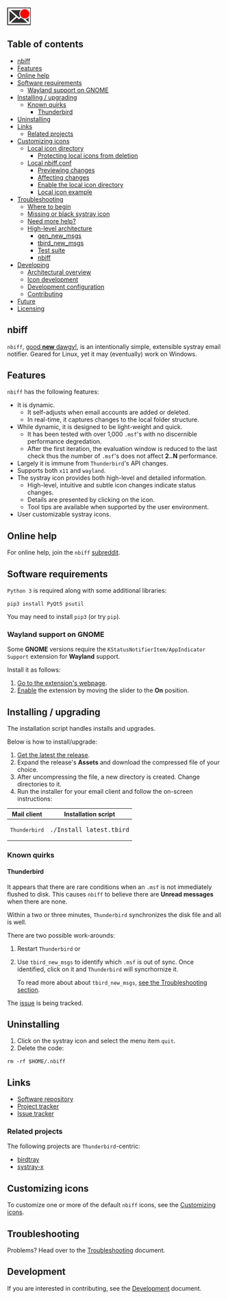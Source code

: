 ![nbiff logo](doc/logo.png) 

## Table of contents

- [nbiff](#nbiff)
- [Features](#features)
- [Online help](#online-help)
- [Software requirements](#software-requirements)
  - [Wayland support on GNOME](#wayland-support-on-gnome)
- [Installing / upgrading](#installing--upgrading)
  - [Known quirks](#known-quirks)
    - [Thunderbird](#thunderbird)
- [Uninstalling](#uninstalling)
- [Links](#links)
  - [Related projects](#related-projects)
- [Customizing icons](#customizing-icons)
  - [Local icon directory](#local-icon-directory)
    - [Protecting local icons from deletion](#protecting-local-icons-from-deletion)
  - [Local nbiff.conf](#local-nbiffconf)
    - [Previewing changes](#previewing-changes)
    - [Affecting changes](#affecting-changes)
    - [Enable the local icon directory](#enable-the-local-icon-directory)
    - [Local icon example](#local-icon-example)
- [Troubleshooting](#troubleshooting)
  - [Where to begin](#where-to-begin)
  - [Missing or black systray icon](#missing-or-black-systray-icon)
  - [Need more help?](#need-more-help)
  - [High-level architecture](#high-level-architecture)
    - [gen_new_msgs](#gen_new_msgs)
    - [tbird_new_msgs](#tbird_new_msgs)
    - [Test suite](#test-suite)
    - [nbiff](#nbiff)
- [Developing](#developing)
  - [Architectural overview](#architectural-overview)
  - [Icon development](#icon-development)
  - [Development configuration](#development-configuration)
  - [Contributing](#contributing)
- [Future](#future)
- [Licensing](#licensing)

## nbiff

`nbiff`, [good **new**
dawgy!](https://en.wikipedia.org/wiki/Biff_\(Unix\)), is
an intentionally simple, extensible systray email notifier. Geared for
Linux, yet it may (eventually) work on Windows.

## Features

`nbiff` has the following features:

- It is dynamic.
  - It self-adjusts when email accounts are added or
    deleted.
  - In real-time, it captures changes to the local folder structure.
- While dynamic, it is designed to be light-weight and quick.
  - It has been tested with over 1,000 `.msf`'s with no discernible
    performance degredation.
  - After the first iteration, the evaluation window is reduced to the
    last check thus the number of `.msf`'s does not affect **2..N**
    performance.
- Largely it is immune from `Thunderbird`'s API changes.
- Supports both `x11` and `wayland`.
- The systray icon provides both high-level and detailed information.
  - High-level, intuitive and subtle icon changes indicate status
    changes.
  - Details are presented by clicking on the icon.
  - Tool tips are available when supported by the user environment.
- User customizable systray icons.

## Online help

For online help, join the `nbiff`
[subreddit](https://www.reddit.com/r/nbiff).

## Software requirements

`Python 3` is required along with some additional libraries:

```shell
pip3 install PyQt5 psutil
```

You may need to install `pip3` (or try `pip`).

### Wayland support on GNOME

Some **GNOME** versions require the `KStatusNotifierItem/AppIndicator
Support` extension for **Wayland** support.

Install it as follows:

1. [Go to the extension's webpage](https://extensions.gnome.org/extension/615/appindicator-support).
2. [Enable](https://github.com/pablo-blueoakdb/nbiff/blob/main/doc/KStatusNotifierItem.png)
   the extension by moving the slider to the **On** position.

## Installing / upgrading

The installation script handles installs and upgrades.

Below is how to install/upgrade:

1. [Get the latest the
   release](https://github.com/pablo-blueoakdb/nbiff/releases).
2. Expand the release's **Assets** and download the compressed file of
   your choice.
3. After uncompressing the file, a new directory is created.  Change
   directories to it.
4. Run the installer for your email client and follow the on-screen
   instructions:

| Mail client   | Installation script                            |
|---------------|------------------------------------------------|
| `Thunderbird` | <pre lang="shell">./Install_latest.tbird</pre> |

### Known quirks

#### Thunderbird

It appears that there are rare conditions when an `.msf` is not immediately
flushed to disk.  This causes `nbiff` to believe there are **Unread
messages** when there are none.

Within a two or three minutes, `Thunderbird` synchronizes the disk
file and all is well.

There are two possible work-arounds:

1. Restart `Thunderbird` or
2. Use `tbird_new_msgs` to identify which `.msf` is out of sync.  Once
   identified, click on it and `Thunderbird` will syncrhornize it.

   To read more about about `tbird_new_msgs`, [see the Troubleshooting
   section](#Troubleshooting).

The [issue](https://github.com/pablo-blueoakdb/nbiff/issues/2) is
being tracked.

## Uninstalling

1. Click on the systray icon and select the menu item `quit`.
2. Delete the code:
```shell
rm -rf $HOME/.nbiff
```

## Links

- [Software repository](https://github.com/pablo-blueoakdb/nbiff)
- [Project
  tracker](https://github.com/users/pablo-blueoakdb/projects/1)
- [Issue tracker](https://github.com/pablo-blueoakdb/nbiff/issues)

### Related projects

The following projects are `Thunderbird`-centric:

- [birdtray](https://github.com/gyunaev/birdtray)
- [systray-x](https://github.com/Ximi1970/systray-x)

## Customizing icons

To customize one or more of the default `nbiff` icons, see the
[Customizing icons](doc/CUSTOMIZING_ICONS.md).

## Troubleshooting

Problems?  Head over to the [Troubleshooting](doc/TROUBLESHOOTING.md) document.

## Development

If you are interested in contributing, see the
[Development](src/README.md) document.
